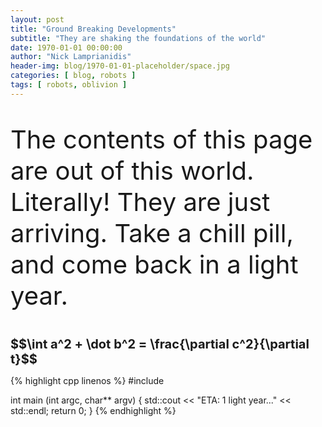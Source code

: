 ```yaml
---
layout: post
title: "Ground Breaking Developments"
subtitle: "They are shaking the foundations of the world"
date: 1970-01-01 00:00:00
author: "Nick Lamprianidis"
header-img: blog/1970-01-01-placeholder/space.jpg
categories: [ blog, robots ]
tags: [ robots, oblivion ]
---
```


<p style="font-size:40px;line-height:50px;">
<i class="fa fa-space-shuttle fa-quote-left" style="font-size:80px;"></i>
The contents of this page are out of this world. Literally! They are just arriving. Take a chill pill, and come back in a light year.
</p>

<div class="row"><span class="pull-right" style="font-size:20px;font-weight:bold;">$$\int a^2 + \dot b^2 = \frac{\partial c^2}{\partial t}$$</span></div>

{% highlight cpp linenos %}
#include <iostream>

int main (int argc, char** argv)
{
    std::cout << "ETA: 1 light year..." << std::endl;
    return 0;
}
{% endhighlight %}
